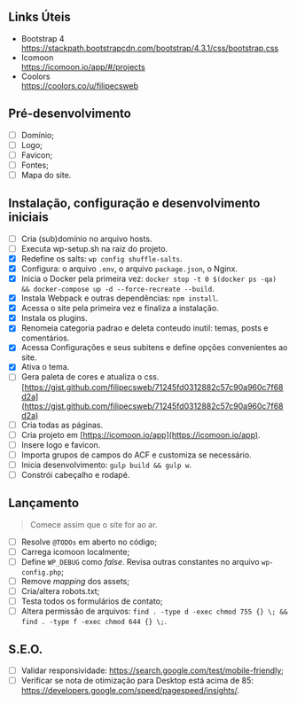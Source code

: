 ## Links Úteis

* Bootstrap 4   
https://stackpath.bootstrapcdn.com/bootstrap/4.3.1/css/bootstrap.css
* Icomoon   
https://icomoon.io/app/#/projects
* Coolors   
https://coolors.co/u/filipecsweb

## Pré-desenvolvimento

- [ ] Domínio;
- [ ] Logo;
- [ ] Favicon;
- [ ] Fontes;
- [ ] Mapa do site.

## Instalação, configuração e desenvolvimento iniciais

- [ ]  Cria (sub)domínio no arquivo hosts.
- [ ]  Executa wp-setup.sh na raiz do projeto.
- [x]  Redefine os salts: `wp config shuffle-salts`.
- [x]  Configura: o arquivo `.env`, o arquivo `package.json`, o Nginx.
- [x]  Inicia o Docker pela primeira vez: `docker stop -t 0 $(docker ps -qa) && docker-compose up -d --force-recreate --build`.
- [x]  Instala Webpack e outras dependências: `npm install`.
- [x]  Acessa o site pela primeira vez e finaliza a instalação.
- [x]  Instala os plugins.
- [x]  Renomeia categoria padrao e deleta conteudo inutil: temas, posts e comentários.
- [x]  Acessa Configurações e seus subitens e define opções convenientes ao site.
- [x]  Ativa o tema.
- [ ]  Gera paleta de cores e atualiza o css. [https://gist.github.com/filipecsweb/71245fd0312882c57c90a960c7f68d2a](https://gist.github.com/filipecsweb/71245fd0312882c57c90a960c7f68d2a)
- [ ]  Cria todas as páginas.
- [ ]  Cria projeto em [https://icomoon.io/app](https://icomoon.io/app).
- [ ]  Insere logo e favicon.
- [ ]  Importa grupos de campos do ACF e customiza se necessário.
- [ ]  Inicia desenvolvimento: `gulp build && gulp w`.
- [ ]  Constrói cabeçalho e rodapé.

## Lançamento

> Comece assim que o site for ao ar.

- [ ]  Resolve `@TODOs` em aberto no código;
- [ ]  Carrega icomoon localmente;
- [ ]  Define `WP_DEBUG` como *false*. Revisa outras constantes no arquivo `wp-config.php`;
- [ ]  Remove *mapping* dos assets;
- [ ]  Cria/altera robots.txt;
- [ ]  Testa todos os formulários de contato;
- [ ]  Altera permissão de arquivos: `find . -type d -exec chmod 755 {} \; && find . -type f -exec chmod 644 {} \;`.

## S.E.O.

- [ ] Validar responsividade: https://search.google.com/test/mobile-friendly;
- [ ] Verificar se nota de otimização para Desktop está acima de 85: https://developers.google.com/speed/pagespeed/insights/.
